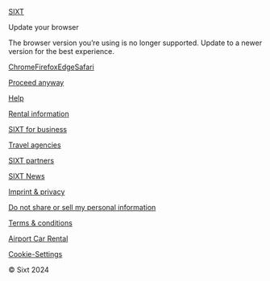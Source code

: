 [SIXT](https://www.sixt.com/unsupportedbrowser/)

Update your browser

The browser version you’re using is no longer supported. Update to a newer version for the best experience.

[Chrome](https://www.google.com/intl/en-US/chrome/)[Firefox](https://www.mozilla.org/en-US/firefox/new/)[Edge](https://www.microsoft.com/en-US/edge)[Safari](https://support.apple.com/en_US/downloads/safari)

[Proceed anyway](https://www.sixt.com/php/reservation)

[Help](https://www.sixt.com/help-center/)

[Rental information](https://www.sixt.com/rental-information/)

[SIXT for business](https://corporate.sixt.com/?utm_source=sixt.com&utm_medium=retail-website-referral&utm_campaign=US_US_btob_SITEWIDE-FOOTER_ALL_GT&utm_content=Textlink-BusinessCustomer&utm_term=b2b_ref)

[Travel agencies](https://partner.sixt.com/)

[SIXT partners](https://www.sixt.com/partners/)

[SIXT News](https://www.sixt.com/magazine/)

[Imprint & privacy](https://www.sixt.com/pages/privacy/)

[Do not share or sell my personal information](#)

[Terms & conditions](https://www.sixt.com/pages/terms-conditions/)

[Airport Car Rental](https://www.sixt.com/rental-guide/top-airports/)

[Cookie-Settings](#)

© Sixt 2024
